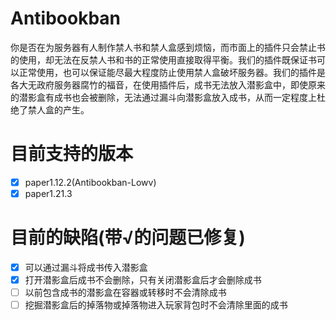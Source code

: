 # Antibookban
你是否在为服务器有人制作禁人书和禁人盒感到烦恼，而市面上的插件只会禁止书的使用，却无法在反禁人书和书的正常使用直接取得平衡。我们的插件既保证书可以正常使用，也可以保证能尽最大程度防止使用禁人盒破坏服务器。我们的插件是各大无政府服务器腐竹的福音，在使用插件后，成书无法放入潜影盒中，即使原来的潜影盒有成书也会被删除，无法通过漏斗向潜影盒放入成书，从而一定程度上杜绝了禁人盒的产生。
# 目前支持的版本
- [x] paper1.12.2(Antibookban-Lowv)
- [x] paper1.21.3
# 目前的缺陷(带√的问题已修复)
- [x] 可以通过漏斗将成书传入潜影盒
- [x] 打开潜影盒后成书不会删除，只有关闭潜影盒后才会删除成书
- [ ] 以前包含成书的潜影盒在容器或转移时不会清除成书
- [ ] 挖掘潜影盒后的掉落物或掉落物进入玩家背包时不会清除里面的成书
